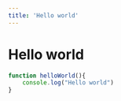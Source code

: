 ```yaml
---
title: 'Hello world'
---
```


# Hello world

```javascript
function helloWorld(){
	console.log("Hello world")
}
```